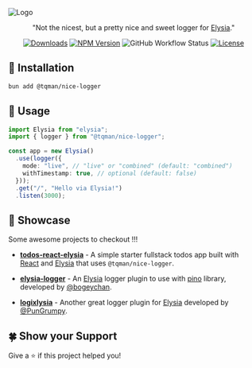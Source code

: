![Logo](https://raw.github.com/tanishqmanuja/static/main/banners/nice-logger.webp?maxAge=2592000)

<p align=center>"Not the nicest, but a pretty nice and sweet logger for <a href="https://elysiajs.com">Elysia</a>."</p>

<div align=center>

[![Downloads][downloads-shield]][npm-url]
[![NPM Version][npm-shield]][npm-url]
![GitHub Workflow Status][ci-status-shield]
[![License][license-shield]][license-url]

</div>

<!-- Shields -->

[ci-status-shield]: https://img.shields.io/github/actions/workflow/status/tanishqmanuja/nice-logger/release.yaml?branch=main&style=for-the-badge&label=ci
[downloads-shield]: https://img.shields.io/npm/dm/%40tqman%2Fnice-logger?style=for-the-badge
[license-shield]: https://img.shields.io/github/license/tanishqmanuja/apkmirror-downloader?style=for-the-badge
[license-url]: https://github.com/tanishqmanuja/nice-logger/blob/main/LICENSE.md
[npm-shield]: https://img.shields.io/npm/v/@tqman/nice-logger?style=for-the-badge
[npm-url]: https://www.npmjs.com/package/@tqman/nice-logger

## 🚀 Installation

```bash
bun add @tqman/nice-logger
```

## 📃 Usage

```ts
import Elysia from "elysia";
import { logger } from "@tqman/nice-logger";

const app = new Elysia()
  .use(logger({
    mode: "live", // "live" or "combined" (default: "combined")
    withTimestamp: true, // optional (default: false)
  }));
  .get("/", "Hello via Elysia!")
  .listen(3000);
```

## 🍰 Showcase

Some awesome projects to checkout !!!

- [**todos-react-elysia**](https://github.com/tanishqmanuja/todos-react-elysia) - A simple starter fullstack todos app built with [React](https://react.dev) and [Elysia](https://elysiajs.com) that uses `@tqman/nice-logger`.

- [**elysia-logger**](https://github.com/bogeychan/elysia-logger) - An [Elysia](https://elysiajs.com) logger plugin to use with [pino](https://github.com/pinojs/pino) library, developed by [@bogeychan](https://github.com/bogeychan).

- [**logixlysia**](https://github.com/PunGrumpy/logixlysia) - Another great logger plugin for [Elysia](https://elysiajs.com) developed by [@PunGrumpy](https://github.com/PunGrumpy).

## 🍀 Show your Support

Give a ⭐️ if this project helped you!
